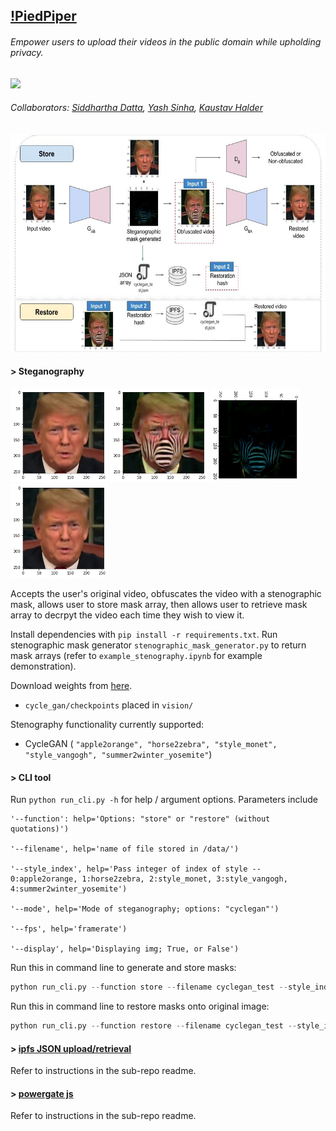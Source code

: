 ## [!PiedPiper](https://www.youtube.com/watch?v=YoaCsQHgMEs)
###### Empower users to upload their videos in the public domain while upholding privacy. 
<img src="https://i.imgur.com/Jtx0R11.png"></img>

###### <i>Collaborators</i>: [Siddhartha Datta](https://github.com/dattasiddhartha), [Yash Sinha](https://github.com/ysinha1), [Kaustav Halder](https://github.com/kaustavha) 

<img src="data/!PiedPiper.jpg" height="350px"></img>

#### > Steganography

<img src="data/original.png" height="150px"></img>
<img src="data/encrypted.png" height="150px"></img>
<img src="data/mask.png" height="150px"></img>
<img src="data/restored.png" height="150px"></img>

Accepts the user's original video, obfuscates the video with a stenographic mask, allows user to store mask array, then allows user to retrieve mask array to decrpyt the video each time they wish to view it.

Install dependencies with `pip install -r requirements.txt`. Run stenographic mask generator `stenographic_mask_generator.py` to return mask arrays (refer to `example_stenography.ipynb` for example demonstration).

Download weights from
[here](https://drive.google.com/drive/folders/1ANqflh1dxSfgdFwvH1mZqZ8_vPS6WipB?usp=sharing).
* `cycle_gan/checkpoints` placed in `vision/`

Stenography functionality currently supported:
* CycleGAN ( `"apple2orange", "horse2zebra", "style_monet", "style_vangogh", "summer2winter_yosemite"`)

#### > CLI tool

Run `python run_cli.py -h` for help / argument options. Parameters include
```
'--function': help='Options: "store" or "restore" (without quotations)')

'--filename', help='name of file stored in /data/')

'--style_index', help='Pass integer of index of style -- 0:apple2orange, 1:horse2zebra, 2:style_monet, 3:style_vangogh, 4:summer2winter_yosemite')

'--mode', help='Mode of steganography; options: "cyclegan"')

'--fps', help='framerate')

'--display', help='Displaying img; True, or False')
```

Run this in command line to generate and store masks:
```python
python run_cli.py --function store --filename cyclegan_test --style_index 1
```

Run this in command line to restore masks onto original image:
```python
python run_cli.py --function restore --filename cyclegan_test --style_index 1
```

#### > [ipfs JSON upload/retrieval](https://github.com/dattasiddhartha/crypto-steganography/tree/master/hackfs-frontend)

Refer to instructions in the sub-repo readme.

#### > [powergate js](https://github.com/dattasiddhartha/crypto-steganography/tree/master/ipfs_connect)

Refer to instructions in the sub-repo readme.
